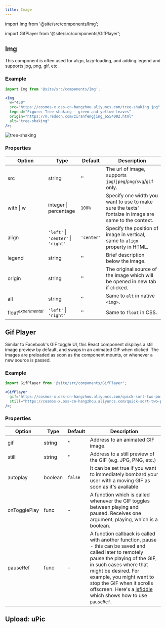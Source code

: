 ```yaml
---
title: Image
---
```


import Img from '@site/src/components/Img';

import GifPlayer from '@site/src/components/GifPlayer';

## Img

This component is often used for align, lazy-loading, and adding legend and supports jpg, png, gif, etc.

### Example

```jsx
import Img from '@site/src/components/Img';

<Img
  w="450"
  src="https://cosmos-x.oss-cn-hangzhou.aliyuncs.com/tree-shaking.jpg"
  legend="Figure: Tree shaking - green and yellow leaves"
  origin="https://m.redocn.com/ziranfengjing_6554002.html"
  alt="tree-shaking"
/>;
```

<Img
    w="450"
    src='https://cosmos-x.oss-cn-hangzhou.aliyuncs.com/tree-shaking.jpg'
    legend="Figure: Tree shaking - green and yellow leaves"
    origin="https://m.redocn.com/ziranfengjing_6554002.html"
    alt='tree-shaking'
/>

### Properties

| Option | Type | Default | Description |
| --- | --- | --- | --- |
| src | string | '' | The url of image, supports `jpg`/`jpeg`/`png`/`svg`/`gif` only. |
| with \| w | integer \| percentage | `100%` | Specify one width you want to use to make sure the texts' fontsize in image are same to the context. |
| align | `'left'` \| `'center'` \| `'right'` | `'center'` | Specify the position of image in vertical, same to `align` property in HTML. |
| legend | string | '' | Brief description below the image. |
| origin | string | '' | The original source of the image which will be opened in new tab if clicked. |
| alt | string | '' | Same to `alt` in native `<img>`. |
| float<sup>_experimental_</sup> | `'left'` \| `'right'` | '' | Same to `float` in CSS. |

## Gif Player

Similar to Facebook's GIF toggle UI, this React component displays a still image preview by default, and swaps in an animated GIF when clicked. The images are preloaded as soon as the component mounts, or whenever a new source is passed.

### Example

```jsx
import GifPlayer from '@site/src/components/GifPlayer';

<GifPlayer
  gif="https://cosmos-x.oss-cn-hangzhou.aliyuncs.com/quick-sort-two-pointer.2020-07-26%2013_04_24.gif"
  still="https://cosmos-x.oss-cn-hangzhou.aliyuncs.com/quick-sort-two-pointer.jpg"
/>;
```

<GifPlayer
    gif="https://cosmos-x.oss-cn-hangzhou.aliyuncs.com/quick-sort-two-pointer.2020-07-26%2013_04_24.gif"
    still="https://cosmos-x.oss-cn-hangzhou.aliyuncs.com/quick-sort-two-pointer.jpg"
/>

### Properties

| Option | Type | Default | Description |
| --- | --- | --- | --- |
| gif | string | '' | Address to an animated GIF image. |
| still | string | '' | Address to a still preview of the GIF (e.g. JPG, PNG, etc.) |
| autoplay | boolean | `false` | It can be set true if you want to immediately bombard your user with a moving GIF as soon as it's available |
| onTogglePlay | func | - | A function which is called whenever the GIF toggles between playing and paused. Receives one argument, playing, which is a boolean. |
| pauseRef | func | - | A function callback is called with another function, pause - this can be saved and called later to remotely pause the playing of the GIF, in such cases where that might be desired. For example, you might want to stop the GIF when it scrolls offscreen. Here's a [jsfiddle](http://jsfiddle.net/1snhzgo8/7/) which shows how to use `pauseRef`. |

## Upload: uPic
